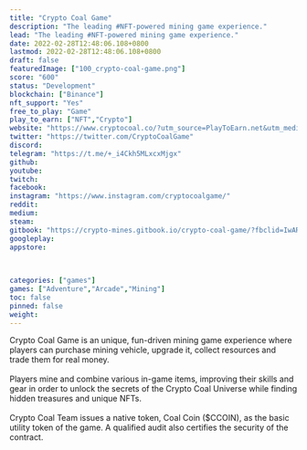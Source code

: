 ```yaml
---
title: "Crypto Coal Game"
description: "The leading #NFT-powered mining game experience."
lead: "The leading #NFT-powered mining game experience."
date: 2022-02-28T12:48:06.108+0800
lastmod: 2022-02-28T12:48:06.108+0800
draft: false
featuredImage: ["100_crypto-coal-game.png"]
score: "600"
status: "Development"
blockchain: ["Binance"]
nft_support: "Yes"
free_to_play: "Game"
play_to_earn: ["NFT","Crypto"]
website: "https://www.cryptocoal.co/?utm_source=PlayToEarn.net&utm_medium=organic&utm_campaign=gamepage"
twitter: "https://twitter.com/CryptoCoalGame"
discord: 
telegram: "https://t.me/+_i4Ckh5MLxcxMjgx"
github: 
youtube: 
twitch: 
facebook: 
instagram: "https://www.instagram.com/cryptocoalgame/"
reddit: 
medium: 
steam: 
gitbook: "https://crypto-mines.gitbook.io/crypto-coal-game/?fbclid=IwAR3i0ETt-tlV8jUwrwQLcMMUabPQuz57SlPIDwsM0t47Cp9EQbhD_3mS_3w"
googleplay: 
appstore: 

  
    
categories: ["games"]
games: ["Adventure","Arcade","Mining"]
toc: false
pinned: false
weight: 
---
```

Crypto Coal Game is an unique, fun-driven mining game experience where players can purchase mining vehicle, upgrade it, collect resources and trade them for real money.<br> <br> Players mine and combine various in-game items, improving their skills and gear in order to unlock the secrets of the Crypto Coal Universe while finding hidden treasures and unique NFTs. <br> <br> Crypto Coal Team issues a native token, Coal Coin ($CCOIN), as the basic utility token of the game. A qualified audit also certifies the security of the contract.